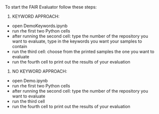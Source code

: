 To start the FAIR Evaluator follow these steps:

1. KEYWORD APPROACH:
- open DemoKeywords.ipynb
- run rhe first two Python cells
- after running the second cell: type the number of the repository you want to evaluate, type in the keywords you want your samples to contain
- run the third cell: choose from the printed samples the one you want to evaluate
- run the fourth cell to print out the results of your evaluation

1. NO KEYWORD APPROACH:
- open Demo.ipynb
- run rhe first two Python cells
- after running the second cell: type the number of the repository you want to evaluate
- run the third cell
- run the fourth cell to print out the results of your evaluation